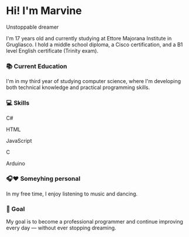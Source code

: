 # Hi! I'm Marvine
Unstoppable dreamer

I'm 17 years old and currently studying at Ettore Majorana Institute in Grugliasco.
I hold a middle school diploma, a Cisco certification, and a B1 level English certificate (Trinity exam).

### 📚 Current Education
I'm in my third year of studying computer science, where I'm developing both technical knowledge and practical programming skills.

### 💻  Skills
C#

HTML

JavaScript

C

Arduino

### 🎧❤️  Someyhing personal
In my free time, I enjoy listening to music and dancing.

### 🎯  Goal
My goal is to become a professional programmer and continue improving every day — without ever stopping dreaming.












